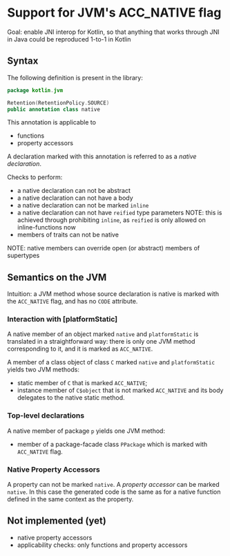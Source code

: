 # Support for JVM's ACC_NATIVE flag

Goal: enable JNI interop for Kotlin, so that anything that works through JNI in Java could be reproduced 1-to-1 in Kotlin

## Syntax

The following definition is present in the library:

``` kotlin
package kotlin.jvm

Retention(RetentionPolicy.SOURCE)
public annotation class native
```

This annotation is applicable to
 - functions
 - property accessors

A declaration marked with this annotation is referred to as a *native declaration*.

Checks to perform:
 - a native declaration can not be abstract
 - a native declaration can not have a body
 - a native declaration can not be marked `inline`
 - a native declaration can not have `reified` type parameters
   NOTE: this is achieved through prohibiting `inline`, as `reified` is only allowed on inline-functions now
 - members of traits can not be native

NOTE: native members can override open (or abstract) members of supertypes

## Semantics on the JVM

Intuition: a JVM method whose source declaration is native is marked with the `ACC_NATIVE` flag, and has no `CODE` attribute.

### Interaction with \[platformStatic\]

A native member of an object marked `native` and `platformStatic` is translated in a straightforward way:
there is only one JVM method corresponding to it, and it is marked as `ACC_NATIVE`.

A member of a class object of class `C` marked `native` and `platformStatic` yields two JVM methods:
 - static member of `C` that is marked `ACC_NATIVE`;
 - instance member of `C$object` that is not marked `ACC_NATIVE` and its body delegates to the native static method.

### Top-level declarations

A native member of package `p` yields one JVM method:
 - member of a package-facade class `PPackage` which is marked with `ACC_NATIVE` flag.

### Native Property Accessors

A property can not be marked `native`.
A *property accessor* can be marked `native`. In this case the generated code is the same as for a native function defined in the same
context as the property.

## Not implemented (yet)

- native property accessors
- applicability checks: only functions and property accessors